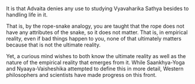 It is that Advaita denies any use to studying Vyavaharika Sathya besides to handling life in it.

That is, by the rope-snake analogy, you are taught that the rope does not have any attributes of the snake, so it does not matter. That is, in empirical reality, even if bad things happen to you, none of that ultimately matters because that is not the ultimate reality.

Yet, a curious mind wishes to both know the ultimate reality as well as the nature of the empirical reality that emerges from it. While Saankhya-Yoga and Nyaaya-Vaisheshika attempted to define this in more detail, Western philosophers and scientists have made progress on this front.